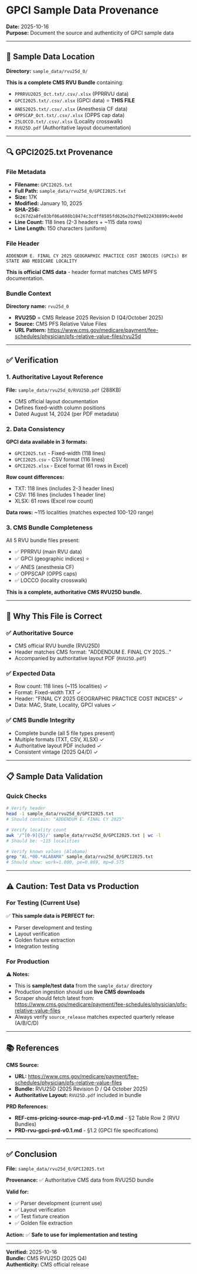 # GPCI Sample Data Provenance

**Date:** 2025-10-16  
**Purpose:** Document the source and authenticity of GPCI sample data

---

## 📂 **Sample Data Location**

**Directory:** `sample_data/rvu25d_0/`

**This is a complete CMS RVU Bundle** containing:
- `PPRRVU2025_Oct.txt/.csv/.xlsx` (PPRRVU data)
- `GPCI2025.txt/.csv/.xlsx` (GPCI data) ⭐ **THIS FILE**
- `ANES2025.txt/.csv/.xlsx` (Anesthesia CF data)
- `OPPSCAP_Oct.txt/.csv/.xlsx` (OPPS cap data)
- `25LOCCO.txt/.csv/.xlsx` (Locality crosswalk)
- `RVU25D.pdf` (Authoritative layout documentation)

---

## 🔍 **GPCI2025.txt Provenance**

### File Metadata
- **Filename:** `GPCI2025.txt`
- **Full Path:** `sample_data/rvu25d_0/GPCI2025.txt`
- **Size:** 17K
- **Modified:** January 10, 2025
- **SHA-256:** `6c267d2a8fe83bf06a698b18474c3cdff8505fd626e2b2f9e022438899c4ee0d`
- **Line Count:** 118 lines (2-3 headers + ~115 data rows)
- **Line Length:** 150 characters (uniform)

### File Header
```
ADDENDUM E. FINAL CY 2025 GEOGRAPHIC PRACTICE COST INDICES (GPCIs) BY STATE AND MEDICARE LOCALITY
```

**This is official CMS data** - header format matches CMS MPFS documentation.

### Bundle Context
**Directory name:** `rvu25d_0`
- **RVU25D** = CMS Release 2025 Revision D (Q4/October 2025)
- **Source:** CMS PFS Relative Value Files
- **URL Pattern:** https://www.cms.gov/medicare/payment/fee-schedules/physician/pfs-relative-value-files/rvu25d

---

## ✅ **Verification**

### 1. Authoritative Layout Reference
**File:** `sample_data/rvu25d_0/RVU25D.pdf` (288KB)
- CMS official layout documentation
- Defines fixed-width column positions
- Dated August 14, 2024 (per PDF metadata)

### 2. Data Consistency
**GPCI data available in 3 formats:**
- `GPCI2025.txt` - Fixed-width (118 lines)
- `GPCI2025.csv` - CSV format (116 lines)
- `GPCI2025.xlsx` - Excel format (61 rows in Excel)

**Row count differences:**
- TXT: 118 lines (includes 2-3 header lines)
- CSV: 116 lines (includes 1 header line)
- XLSX: 61 rows (Excel row count)

**Data rows:** ~115 localities (matches expected 100-120 range)

### 3. CMS Bundle Completeness
All 5 RVU bundle files present:
- ✅ PPRRVU (main RVU data)
- ✅ GPCI (geographic indices) ⭐
- ✅ ANES (anesthesia CF)
- ✅ OPPSCAP (OPPS caps)
- ✅ LOCCO (locality crosswalk)

**This is a complete, authoritative CMS RVU25D bundle.**

---

## 🎯 **Why This File is Correct**

### ✅ **Authoritative Source**
- CMS official RVU bundle (RVU25D)
- Header matches CMS format: "ADDENDUM E. FINAL CY 2025..."
- Accompanied by authoritative layout PDF (`RVU25D.pdf`)

### ✅ **Expected Data**
- Row count: 118 lines (~115 localities) ✓
- Format: Fixed-width TXT ✓
- Header: "FINAL CY 2025 GEOGRAPHIC PRACTICE COST INDICES" ✓
- Data: MAC, State, Locality, GPCI values ✓

### ✅ **CMS Bundle Integrity**
- Complete bundle (all 5 file types present)
- Multiple formats (TXT, CSV, XLSX) ✓
- Authoritative layout PDF included ✓
- Consistent vintage (2025 Q4/D) ✓

---

## 📋 **Sample Data Validation**

### Quick Checks
```bash
# Verify header
head -1 sample_data/rvu25d_0/GPCI2025.txt
# Should contain: "ADDENDUM E. FINAL CY 2025"

# Verify locality count
awk '/^[0-9]{5}/' sample_data/rvu25d_0/GPCI2025.txt | wc -l
# Should be: ~115 localities

# Verify known values (Alabama)
grep "AL.*00.*ALABAMA" sample_data/rvu25d_0/GPCI2025.txt
# Should show: work=1.000, pe=0.869, mp=0.575
```

---

## ⚠️ **Caution: Test Data vs Production**

### For Testing (Current Use)
✅ **This sample data is PERFECT for:**
- Parser development and testing
- Layout verification
- Golden fixture extraction
- Integration testing

### For Production
⚠️ **Notes:**
- This is **sample/test data** from the `sample_data/` directory
- Production ingestion should use **live CMS downloads**
- Scraper should fetch latest from: https://www.cms.gov/medicare/payment/fee-schedules/physician/pfs-relative-value-files
- Always verify `source_release` matches expected quarterly release (A/B/C/D)

---

## 📚 **References**

**CMS Source:**
- **URL:** https://www.cms.gov/medicare/payment/fee-schedules/physician/pfs-relative-value-files
- **Bundle:** RVU25D (2025 Revision D / Q4 October 2025)
- **Authoritative Layout:** `RVU25D.pdf` included in bundle

**PRD References:**
- **REF-cms-pricing-source-map-prd-v1.0.md** - §2 Table Row 2 (RVU Bundles)
- **PRD-rvu-gpci-prd-v0.1.md** - §1.2 (GPCI file specifications)

---

## ✅ **Conclusion**

**File:** `sample_data/rvu25d_0/GPCI2025.txt`

**Provenance:** ✅ Authoritative CMS data from RVU25D bundle

**Valid for:**
- ✅ Parser development (current use)
- ✅ Layout verification
- ✅ Test fixture creation
- ✅ Golden file extraction

**Action:** ✅ **Safe to use for implementation and testing**

---

**Verified:** 2025-10-16  
**Bundle:** CMS RVU25D (2025 Q4)  
**Authenticity:** CMS official release

